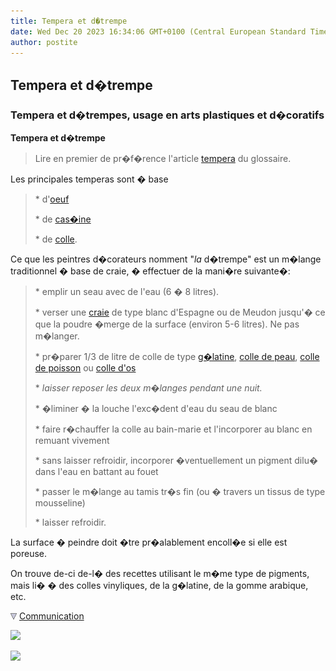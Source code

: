 ```yaml
---
title: Tempera et d�trempe
date: Wed Dec 20 2023 16:34:06 GMT+0100 (Central European Standard Time)
author: postite
---
```


## Tempera et d�trempe
### Tempera et d�trempes, usage en arts plastiques et d�coratifs
 **Tempera et d�trempe**  

> Lire en premier de pr�f�rence l'article [tempera](tempera.html) du glossaire.

Les principales temperas sont � base

> \* d'[oeuf](oeuf.html)
> 
> \* de [cas�ine](caseine.html)
> 
> \* de [colle](colles.html).

Ce que les peintres d�corateurs nomment "_la_ d�trempe" est un m�lange traditionnel � base de craie, � effectuer de la mani�re suivante�:

> \* emplir un seau avec de l'eau (6 � 8 litres).
> 
> \* verser une [craie](terresblanches.html) de type blanc d'Espagne ou de Meudon jusqu'� ce que la poudre �merge de la surface (environ 5-6 litres). Ne pas m�langer.
> 
> \* pr�parer 1/3 de litre de colle de type [g�latine](gelatine.html), [colle de peau](colledepeau.html), [colle de poisson](colledepoisson.html) ou [colle d'os](colledos.html)
> 
> \* _laisser reposer les deux m�langes pendant une nuit._
> 
> \* �liminer � la louche l'exc�dent d'eau du seau de blanc
> 
> \* faire r�chauffer la colle au bain-marie et l'incorporer au blanc en remuant vivement
> 
> \* sans laisser refroidir, incorporer �ventuellement un pigment dilu� dans l'eau en battant au fouet
> 
> \* passer le m�lange au tamis tr�s fin (ou � travers un tissus de type mousseline)
> 
> \* laisser refroidir.

La surface � peindre doit �tre pr�alablement encoll�e si elle est poreuse.

On trouve de-ci de-l� des recettes utilisant le m�me type de pigments, mais li� � des colles vinyliques, de la g�latine, de la gomme arabique, etc.



![](images/flechebas.gif) [Communication](http://www.artrealite.com/annonceurs.htm) 

[![](https://cbonvin.fr/sites/regie.artrealite.com/visuels/campagne1.png)](index-2.html#20131014)

![](https://cbonvin.fr/sites/regie.artrealite.com/visuels/campagne2.png)